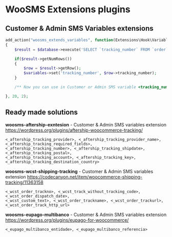 # WooSMS Extensions plugins

## Customer & Admin SMS Variables extensions

```php
add_action("woosms_extends_variables", function(Extensions\Hook\Variables $variables, Extensions\Database\IDatabase $database)
{
    $result = $database->execute('SELECT `tracking_number` FROM `order` WHERE order_id = "'.$database->escape($variables->get('order_id')).'"');

    if($result->getNumRows())
    {
        $row = $result->getRow();
        $variables->set('tracking_number', $row->tracking_number);
    }

    /** Now you can use in Customer or Admin SMS variable <tracking_number> */

}, 20, 2);
```

## Ready made solutions

**woosms-aftership-exntesion** - Customer & Admin SMS variables extension https://wordpress.org/plugins/aftership-woocommerce-tracking/
```
<_aftership_tracking_provider>, <_aftership_tracking_provider_name>, <_aftership_tracking_required_fields>,
<_aftership_tracking_number>, <_aftership_tracking_shipdate>, <_aftership_tracking_postal>,
<_aftership_tracking_account>, <_aftership_tracking_key>, <_aftership_tracking_destination_country>
```

**woosms-wcst-shipping-tracking** - Customer & Admin SMS variables extension https://codecanyon.net/item/woocommerce-shipping-tracking/11363158
```
<_wcst_order_trackno>, <_wcst_track_without_tracking_code>, <_wcst_order_dispatch_date>,
<_wcst_custom_text>, <_wcst_order_trackname>, <_wcst_order_trackurl>, <_wcst_order_track_http_url>
```

**woosms-eupago-multibanco** - Customer & Admin SMS variables extension https://wordpress.org/plugins/eupago-for-woocommerce/
```
<_eupago_multibanco_entidade>, <_eupago_multibanco_referencia>
```
